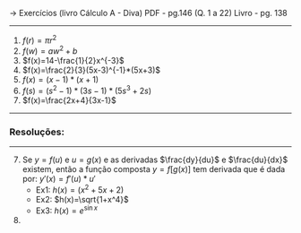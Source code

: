 → Exercícios (livro Cálculo A - Diva)
	PDF - pg.146 (Q. 1 a 22)
	Livro - pg. 138
- - - 
1) $f(r)=\pi r^2$
3) $f(w)=aw^2+b$
4) $f(x)=14-\frac{1}{2}x^{-3}$
8) $f(x)=\frac{2}{3}(5x-3)^{-1}*(5x+3)$
9) $f(x)=(x-1)*(x+1)$
10) $f(s)=(s^2-1)*(3s-1)*(5s^3+2s)$
13) $f(x)=\frac{2x+4}{3x-1}$

- - -
### Resoluções: 


- - -
7) Se $y=f(u)$ e $u=g(x)$ e as derivadas $\frac{dy}{du}$ e $\frac{du}{dx}$ existem, então a função composta $y=f[g(x)]$ tem derivada que é dada por: $y'(x)=f'(u)*u'$
	- Ex1: $h(x)=(x^2+5x+2)$
	- Ex2: $h(x)=\sqrt{1+x^4}$
	- Ex3: $h(x)=e^{\sin x}$
8) 





